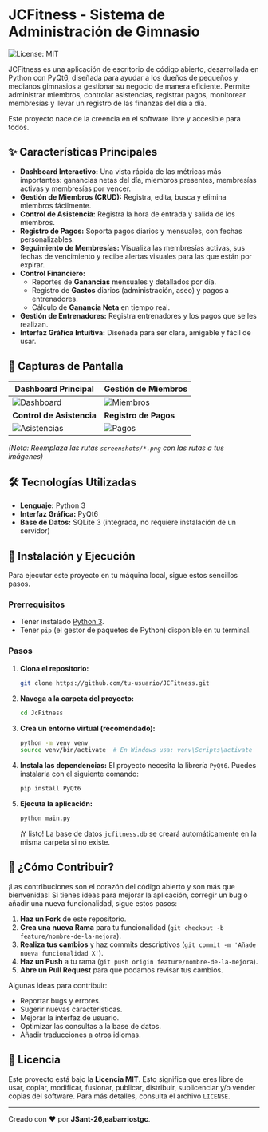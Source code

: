 # JCFitness - Sistema de Administración de Gimnasio

![License: MIT](https://img.shields.io/badge/License-MIT-blue.svg)

JCFitness es una aplicación de escritorio de código abierto, desarrollada en Python con PyQt6, diseñada para ayudar a los dueños de pequeños y medianos gimnasios a gestionar su negocio de manera eficiente. Permite administrar miembros, controlar asistencias, registrar pagos, monitorear membresías y llevar un registro de las finanzas del día a día.

Este proyecto nace de la creencia en el software libre y accesible para todos.

## ✨ Características Principales

*   **Dashboard Interactivo:** Una vista rápida de las métricas más importantes: ganancias netas del día, miembros presentes, membresías activas y membresías por vencer.
*   **Gestión de Miembros (CRUD):** Registra, edita, busca y elimina miembros fácilmente.
*   **Control de Asistencia:** Registra la hora de entrada y salida de los miembros.
*   **Registro de Pagos:** Soporta pagos diarios y mensuales, con fechas personalizables.
*   **Seguimiento de Membresías:** Visualiza las membresías activas, sus fechas de vencimiento y recibe alertas visuales para las que están por expirar.
*   **Control Financiero:**
    *   Reportes de **Ganancias** mensuales y detallados por día.
    *   Registro de **Gastos** diarios (administración, aseo) y pagos a entrenadores.
    *   Cálculo de **Ganancia Neta** en tiempo real.
*   **Gestión de Entrenadores:** Registra entrenadores y los pagos que se les realizan.
*   **Interfaz Gráfica Intuitiva:** Diseñada para ser clara, amigable y fácil de usar.

## 📸 Capturas de Pantalla

| Dashboard Principal                                     | Gestión de Miembros                                 |
| ------------------------------------------------------- | --------------------------------------------------- |
| ![Dashboard](screenshots/dashboard.png)                 | ![Miembros](screenshots/miembros.png)               |
| **Control de Asistencia**                               | **Registro de Pagos**                               |
| ![Asistencias](screenshots/asistencias.png)             | ![Pagos](screenshots/pagos.png)                     |

*(Nota: Reemplaza las rutas `screenshots/*.png` con las rutas a tus imágenes)*

## 🛠️ Tecnologías Utilizadas

*   **Lenguaje:** Python 3
*   **Interfaz Gráfica:** PyQt6
*   **Base de Datos:** SQLite 3 (integrada, no requiere instalación de un servidor)

## 🚀 Instalación y Ejecución

Para ejecutar este proyecto en tu máquina local, sigue estos sencillos pasos.

### Prerrequisitos

*   Tener instalado [Python 3](https://www.python.org/downloads/).
*   Tener `pip` (el gestor de paquetes de Python) disponible en tu terminal.

### Pasos

1.  **Clona el repositorio:**
    ```bash
    git clone https://github.com/tu-usuario/JCFitness.git
    ```

2.  **Navega a la carpeta del proyecto:**
    ```bash
    cd JcFitness
    ```

3.  **Crea un entorno virtual (recomendado):**
    ```bash
    python -m venv venv
    source venv/bin/activate  # En Windows usa: venv\Scripts\activate
    ```

4.  **Instala las dependencias:**
    El proyecto necesita la librería `PyQt6`. Puedes instalarla con el siguiente comando:
    ```bash
    pip install PyQt6
    ```

5.  **Ejecuta la aplicación:**
    ```bash
    python main.py
    ```
    ¡Y listo! La base de datos `jcfitness.db` se creará automáticamente en la misma carpeta si no existe.

## 🤝 ¿Cómo Contribuir?

¡Las contribuciones son el corazón del código abierto y son más que bienvenidas! Si tienes ideas para mejorar la aplicación, corregir un bug o añadir una nueva funcionalidad, sigue estos pasos:

1.  **Haz un Fork** de este repositorio.
2.  **Crea una nueva Rama** para tu funcionalidad (`git checkout -b feature/nombre-de-la-mejora`).
3.  **Realiza tus cambios** y haz commits descriptivos (`git commit -m 'Añade nueva funcionalidad X'`).
4.  **Haz un Push** a tu rama (`git push origin feature/nombre-de-la-mejora`).
5.  **Abre un Pull Request** para que podamos revisar tus cambios.

Algunas ideas para contribuir:
*   Reportar bugs y errores.
*   Sugerir nuevas características.
*   Mejorar la interfaz de usuario.
*   Optimizar las consultas a la base de datos.
*   Añadir traducciones a otros idiomas.

## 📄 Licencia

Este proyecto está bajo la **Licencia MIT**. Esto significa que eres libre de usar, copiar, modificar, fusionar, publicar, distribuir, sublicenciar y/o vender copias del software. Para más detalles, consulta el archivo `LICENSE`.

---

Creado con ❤️ por **JSant-26,eabarriostgc**.
